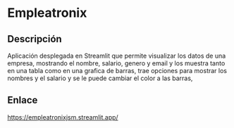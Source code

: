 # Empleatronix

## Descripción
Aplicación desplegada en Streamlit que permite visualizar los datos de una empresa, mostrando el nombre, salario, genero y email y los muestra tanto en una tabla como en una grafica de barras, trae opciones para mostrar los nombres y el salario y se le puede cambiar el color a las barras,

## Enlace
https://empleatronixjsm.streamlit.app/
